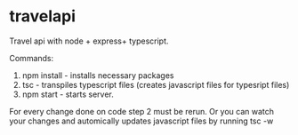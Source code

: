 # travelapi
Travel api with node + express+ typescript.

Commands:
1) npm install - installs necessary packages
2) tsc - transpiles typescript files (creates javascript files for typesript files)
3) npm start - starts server.

For every change done on code step 2 must be rerun. Or you can watch your changes and automically updates javascript files by running
tsc -w
